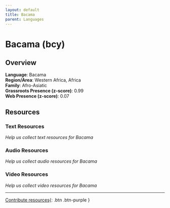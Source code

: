 ```yaml
---
layout: default
title: Bacama
parent: Languages
---
```


# Bacama (bcy)

## Overview

**Language**: Bacama  
**Region/Area**: Western Africa, Africa  
**Family**: Afro-Asiatic  
**Grassroots Presence (z-score)**: 0.99  
**Web Presence (z-score)**: 0.07  

## Resources

### Text Resources
*Help us collect text resources for Bacama*

### Audio Resources
*Help us collect audio resources for Bacama*

### Video Resources
*Help us collect video resources for Bacama*

---

[Contribute resources](https://forms.office.com/e/1SfLJx3u1r){: .btn .btn-purple }
